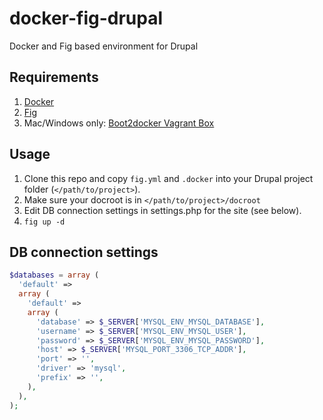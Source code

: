 # docker-fig-drupal
Docker and Fig based environment for Drupal

## Requirements
1. [Docker](https://www.docker.com/)
2. [Fig](http://www.fig.sh/)
3. Mac/Windows only: [Boot2docker Vagrant Box](https://github.com/blinkreaction/boot2docker-vagrant)

## Usage
 1. Clone this repo and copy `fig.yml` and `.docker` into your Drupal project folder (`</path/to/project>`).
 2. Make sure your docroot is in `</path/to/project>/docroot`
 3. Edit DB connection settings in settings.php for the site (see below).
 4. `fig up -d`
 
## DB connection settings

```php
$databases = array (
  'default' => 
  array (
    'default' => 
    array (
      'database' => $_SERVER['MYSQL_ENV_MYSQL_DATABASE'],
      'username' => $_SERVER['MYSQL_ENV_MYSQL_USER'],
      'password' => $_SERVER['MYSQL_ENV_MYSQL_PASSWORD'],
      'host' => $_SERVER['MYSQL_PORT_3306_TCP_ADDR'],
      'port' => '',
      'driver' => 'mysql',
      'prefix' => '',
    ),
  ),
);

```
